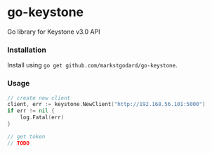 # go-keystone

Go library for Keystone v3.0 API

### Installation

Install using `go get github.com/markstgodard/go-keystone`.


### Usage

```go
// create new client
client, err := keystone.NewClient("http://192.168.56.101:5000")
if err != nil {
    log.Fatal(err)
}

// get token
// TODO
```
